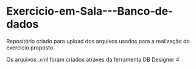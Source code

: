 # Exercicio-em-Sala---Banco-de-dados
Repositório criado para upload dos arquivos usados para a realização do exercicio proposto

Os arquivos .xml foram criados atraves da ferramenta DB Designer 4
